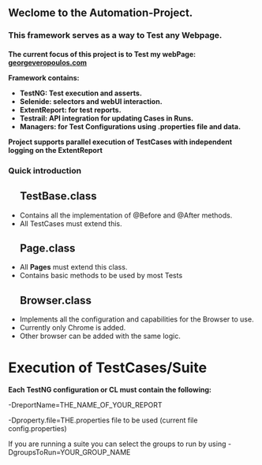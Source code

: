 <h2>Weclome to the Automation-Project.</h2>
<h3>This framework serves as a way to Test any Webpage.</h3>
<h4>The current focus of this project is to Test my webPage: 
<a href="georgeveropoulos.com">georgeveropoulos.com</a>
<p>Framework contains:</p>
<ul>
<li>TestNG: Test execution and asserts.</li>
<li>Selenide: selectors and webUI interaction.</li>
<li>ExtentReport: for test reports.</li>
<li>Testrail: API integration for updating Cases in Runs.</li>
<li>Managers: for Test Configurations using .properties file and data.</li>
</ul>

<p>Project supports parallel execution of TestCases with independent logging on the ExtentReport</p>

<h3>Quick introduction</h3>
<ul><h2>TestBase.class</h2>
    <li>Contains all the implementation of @Before and @After methods.</li>
    <li>All TestCases must extend this.</li>
</ul>
<ul><h2>Page.class</h2>
    <li>All <b>Pages</b> must extend this class.</li>
    <li>Contains basic methods to be used by most Tests</li>
</ul>
<ul><h2>Browser.class</h2>
    <li>Implements all the configuration and capabilities for the Browser to use.</li>
    <li>Currently only Chrome is added.</li>
    <li>Other browser can be added with the same logic.</li>
</ul>


<h1>Execution of TestCases/Suite</h1>
<p><b>Each TestNG configuration or CL must contain the following:</b></p>
<p>-DreportName=THE_NAME_OF_YOUR_REPORT</p>
<p>-Dproperty.file=THE.properties file to be used (current file config.properties)</p>
<p>If you are running a suite you can select the groups to run by using -DgroupsToRun=YOUR_GROUP_NAME</p>












